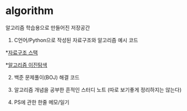 # algorithm
알고리즘 학습용으로 만들어진 저장공간

1. C언어/Python으로 작성된 자료구조와 알고리즘 예시 코드

  *[자료구조 스택](https://github.com/yeseoLee/algorithm/blob/main/DataStructure/DataStructure.md)

  *[알고리즘 이진탐색](https://velog.io/@yeseolee/%ED%8C%8C%EC%9D%B4%EC%8D%AC-%EC%95%8C%EA%B3%A0%EB%A6%AC%EC%A6%98-Binary-Search%EC%9D%B4%EB%B6%84%ED%83%90%EC%83%89)


2. 백준 문제풀이(BOJ) 해결 코드

3. 알고리즘 개념을 공부한 흔적인 스터디 노트 (따로 보기좋게 정리하지는 않는다)

4. PS에 관한 한줄 메모/일기



